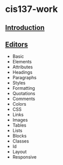 # cis137-work

## [Introduction](./introduction)
## [Editors](./editors)
- Basic
- Elements
- Attributes
- Headings
- Paragraphs
- Styles
- Formatting
- Quotations
- Comments
- Colors
- CSS
- Links
- Images
- Tables
- Lists
- Blocks
- Classes
- Id
- Layout
- Responsive
